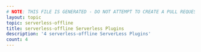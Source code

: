 ```yaml
---
# NOTE: THIS FILE IS GENERATED - DO NOT ATTEMPT TO CREATE A PULL REQUEST TO UPDATE THE DATA. 
layout: topic
topic: serverless-offline
title: serverless-offline Serverless Plugins
description: '4 serverless-offline ServerLess Plugins'
count: 4
---
```

